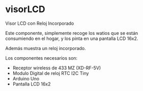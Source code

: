 visorLCD
========

Visor LCD con Reloj Incorporado

Este componente, simplemente recoge los watios que se están consumiendo en el hogar, y los pinta en una pantalla LCD 16x2.

Además muestra un reloj incorporado.

Los componentes necesarios son:

- Receptor wireless de 433 MZ (XD-RF-5V)
- Modulo Digital de reloj RTC I2C Tiny
- Arduino Uno
- Pantalla LCD 16x2
